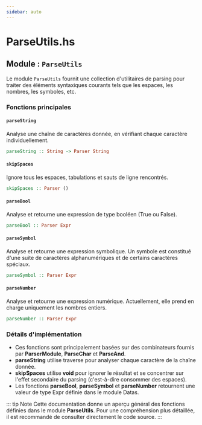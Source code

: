 ```yaml
---
sidebar: auto
---
```


# ParseUtils.hs

## Module : `ParseUtils`

Le module `ParseUtils` fournit une collection d'utilitaires de parsing pour traiter des éléments syntaxiques courants tels que les espaces, les nombres, les symboles, etc.

### Fonctions principales

#### `parseString`

Analyse une chaîne de caractères donnée, en vérifiant chaque caractère individuellement.

```haskell
parseString :: String -> Parser String
```

#### `skipSpaces`

Ignore tous les espaces, tabulations et sauts de ligne rencontrés.

```haskell
skipSpaces :: Parser ()
```

#### `parseBool`
Analyse et retourne une expression de type booléen (True ou False).
```haskell
parseBool :: Parser Expr
```

#### `parseSymbol`

Analyse et retourne une expression symbolique. Un symbole est constitué d'une suite de caractères alphanumériques et de certains caractères spéciaux.
```haskell
parseSymbol :: Parser Expr
```

#### `parseNumber`

Analyse et retourne une expression numérique. Actuellement, elle prend en charge uniquement les nombres entiers.
```haskell
parseNumber :: Parser Expr
```

### Détails d'implémentation

- Ces fonctions sont principalement basées sur des combinateurs fournis par **ParserModule**, **ParseChar** et **ParseAnd**.
- **parseString** utilise traverse pour analyser chaque caractère de la chaîne donnée.
- **skipSpaces** utilise **void** pour ignorer le résultat et se concentrer sur l'effet secondaire du parsing (c'est-à-dire consommer des espaces).
- Les fonctions **parseBool**, **parseSymbol** et **parseNumber** retournent une valeur de type Expr définie dans le module Datas.

::: tip Note
Cette documentation donne un aperçu général des fonctions définies dans le module **ParseUtils**. Pour une compréhension plus détaillée, il est recommandé de consulter directement le code source.
:::
